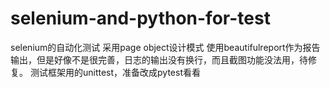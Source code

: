 # selenium-and-python-for-test
selenium的自动化测试
采用page object设计模式
使用beautifulreport作为报告输出，但是好像不是很完善，日志的输出没有换行，而且截图功能没法用，待修复。
测试框架用的unittest，准备改成pytest看看
